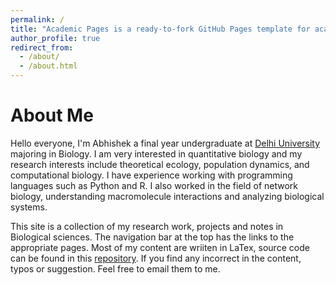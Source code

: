 ```yaml
---
permalink: /
title: "Academic Pages is a ready-to-fork GitHub Pages template for academic personal websites"
author_profile: true
redirect_from: 
  - /about/
  - /about.html
---
```

About Me
===
Hello everyone, I'm Abhishek a final year undergraduate at [Delhi University](https://www.du.ac.in/) majoring in Biology. I am very interested in quantitative biology  and my research interests include theoretical ecology, population dynamics, and computational biology. I have experience working with programming languages such as Python and R. I also worked in the field of network biology, understanding macromolecule interactions and analyzing biological systems. 

This site is a collection of my research work, projects and notes in Biological sciences. The navigation bar at the top has the links to the appropriate pages. Most of my content are wriiten in LaTex, source code can be found in this [repository](https://github.com/Abhishek9824/Notes/blob/main/LaTex). If you find any incorrect in the content, typos or suggestion. Feel free to email them to me.
